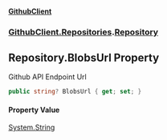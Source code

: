 #### [GithubClient](index 'index')
### [GithubClient.Repositories](GithubClient.Repositories 'GithubClient.Repositories').[Repository](GithubClient.Repositories.Repository 'GithubClient.Repositories.Repository')

## Repository.BlobsUrl Property

Github API Endpoint Url

```csharp
public string? BlobsUrl { get; set; }
```

#### Property Value
[System.String](https://docs.microsoft.com/en-us/dotnet/api/System.String 'System.String')